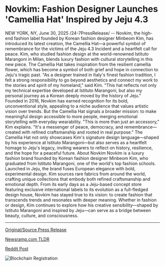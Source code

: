 # Novkim: Fashion Designer Launches 'Camellia Hat' Inspired by Jeju 4.3

NEW YORK, NY, June 30, 2025 /24-7PressRelease/ -- Novkim, the high-end fashion label founded by Korean fashion designer Minbeom Kim, has introduced its latest creation, the Camellia Hat—a powerful symbol of remembrance for the victims of the Jeju 4.3 Incident and a heartfelt call for peace.  Kim, who studied fashion design at the world-renowned Istituto Marangoni in Milan, blends luxury fashion with cultural storytelling in this new piece. The Camellia Hat takes inspiration from the resilient camellia flower, which has become a symbol of both grief and hope in connection to Jeju's tragic past.  "As a designer trained in Italy's finest fashion tradition, I felt a strong responsibility to go beyond aesthetics and connect my work to the stories and spirit of my homeland," said Kim. "This hat reflects not only my technical expertise developed at Istituto Marangoni, but also my personal journey as a Korean deeply moved by the history of Jeju."  Founded in 2016, Novkim has earned recognition for its bold, unconventional style, appealing to a niche audience that values artistic vision over trends. But the Camellia Hat signals a broader mission: to make meaningful design accessible to more people, merging emotional storytelling with everyday wearability.  "This is more than just an accessory," Kim explains. "It's a messenger of peace, democracy, and remembrance—created with refined craftsmanship and rooted in real purpose."  The Camellia Hat not only showcases Kim's signature design language—shaped by his experience at Istituto Marangoni—but also serves as a heartfelt homage to Jeju's legacy, inviting wearers to reflect on history, resilience, and the hope for a peaceful future.  About Novkim  Novkim is a luxury fashion brand founded by Korean fashion designer Minbeom Kim, who graduated from Istituto Marangoni, one of the world's top fashion schools. Launched in Jeju, the brand fuses European elegance with bold, experimental design. Kim sources rare fabrics from around the world, crafting unique collections that embody both refined craftsmanship and emotional depth.  From its early days as a Jeju-based concept store featuring exclusive international labels to its evolution as a full-fledged design house, Novkim has stayed true to its vision: to create fashion that transcends trends and resonates with deeper meaning.  Whether in fashion or design, Kim continues to explore how his creative sensibility—shaped by Istituto Marangoni and inspired by Jeju—can serve as a bridge between beauty, culture, and consciousness. 

---

[Original/Source Press Release](https://www.24-7pressrelease.com/press-release/524400/novkim-fashion-designer-launches-camellia-hat-inspired-by-jeju-43)
                    

[Newsramp.com TLDR](https://newsramp.com/curated-news/novkim-s-camellia-hat-a-fashion-tribute-to-jeju-s-history-and-hope/e6991eff0c0448e81dec2477c81385ab) 

 



[Reddit Post](https://www.reddit.com/r/newsramp/comments/1lo18wy/novkims_camellia_hat_a_fashion_tribute_to_jejus/) 



![Blockchain Registration](https://cdn.newsramp.app/24-7PressRelease/qrcode/256/30/yogaZSWT.webp)